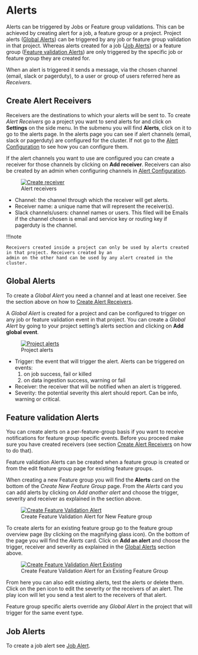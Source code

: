 # Alerts

Alerts can be triggered by Jobs or Feature group validations. This can be achieved by creating alert for a job, 
a feature group or a project. Project alerts ([Global Alerts](#global-alerts)) can be triggered by any job or feature 
group validation in that project. 
Whereas alerts created for a job ([Job Alerts](#job-alerts)) or a feature group ([Feature validation Alerts](#feature-validation-alerts)) 
are only triggered by the specific job or feature group they are created for. 

When an alert is triggered it sends a message, via the chosen channel (email, slack or pagerduty), to a user or 
group of users referred here as _Receivers_. 

## Create Alert Receivers

Receivers are the destinations to which your alerts will be sent to.
To create _Alert Receivers_ go a project you want to send alerts for and click on **Settings** on the side menu.
In the submenu you will find **Alerts**, click on it to go to the alerts page. In the alerts page you can see if 
alert channels (email, slack or pagerduty) are configured for the cluster. If not go to the 
[Alert Configuration](../admin/alert.md) to see how you can configure them. 

If the alert channels you want to use are configured you can create a receiver for those channels by clicking on **Add 
receiver**. Receivers can also be created by an admin when configuring channels in [Alert Configuration](../admin/alert.md). 

<figure>
  <a href="../../assets/images/alerts/create-receiver.png">
    <img src="../../assets/images/alerts/create-receiver.png" alt="Create receiver"/>
  </a>
  <figcaption>Alert receivers</figcaption>
</figure>

- Channel: the channel through which the receiver will get alerts.
- Receiver name: a unique name that will represent the receiver(s).
- Slack channels/users: channel names or users. This filed will be Emails if the channel chosen is email and service 
  key or routing key if pagerduty is the channel.

!!!note
   
    Receivers created inside a project can only be used by alerts created in that project. Receivers created by an 
    admin on the other hand can be used by any alert created in the cluster.

## Global Alerts

To create a _Global Alert_ you need a channel and at least one receiver. See the section above on how to 
[Create Alert Receivers](#create-alert-receivers).

A _Global Alert_ is created for a project and can be configured to trigger on any job or feature validation event in 
that project. You can create a _Global Alert_ by going to your project setting’s alerts section and clicking on 
**Add global event**. 

<figure>
  <a href="../../assets/images/alerts/project-alerts.png">
    <img src="../../assets/images/alerts/project-alerts.png" alt="Project alerts"/>
  </a>
  <figcaption>Project alerts</figcaption>
</figure>

- Trigger: the event that will trigger the alert. Alerts can be triggered on events:
    1. on job success, fail or killed
    2. on data ingestion success, warning or fail
- Receiver: the receiver that will be notified when an alert is triggered.
- Severity: the potential severity this alert should report. Can be info, warning or critical.

## Feature validation Alerts

You can create alerts on a per-feature-group basis if you want to receive notifications for feature group specific 
events. Before you proceed make sure you have created receivers 
(see section [Create Alert Receivers](#create-alert-receivers) on how to do that). 

Feature validation Alerts can be created when a feature group is created or from the edit feature group page for 
existing feature groups.

When creating a new Feature group you will find the **Alerts** card on the bottom of the _Create New Feature Group_ 
page. From the _Alerts_ card you can add alerts by clicking on _Add another alert_ and choose the trigger, 
severity and receiver as explained in the section above.

<figure>
  <a href="../../assets/images/alerts/create-fg-alert.png">
    <img src="../../assets/images/alerts/create-fg-alert.png" alt="Create Feature Validation Alert"/>
  </a>
  <figcaption>Create Feature Validation Alert for New Feature group</figcaption>
</figure>

To create alerts for an existing feature group go to the feature group overview page (by clicking on the magnifying glass 
icon). On the bottom of the page you will find the _Alerts_ card. Click on **Add an alert** and choose the 
trigger, receiver and severity as explained in the [Global Alerts](#global-alerts) section above.

<figure>
  <a href="../../assets/images/alerts/create-fg-alert-existing.png">
    <img src="../../assets/images/alerts/create-fg-alert-existing.png" alt="Create Feature Validation Alert Existing"/>
  </a>
  <figcaption>Create Feature Validation Alert for an Existing Feature Group</figcaption>
</figure>

From here you can also edit existing alerts, test the alerts or delete them. Click on the pen icon to edit the 
severity or the receivers of an alert. The play icon will let you send a test alert to the receivers of that alert.  

Feature group specific alerts override any _Global Alert_ in the project that will trigger for the same event type.

## Job Alerts

To create a job alert see [Job Alert](jobs.md#alerts).